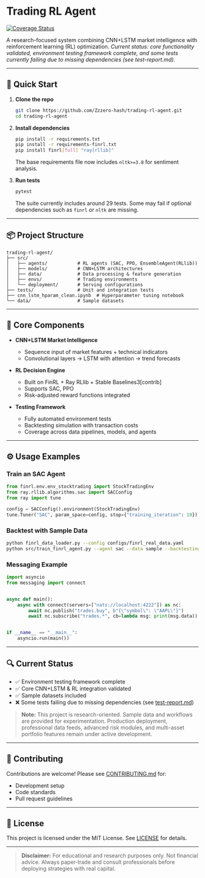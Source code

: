 # Trading RL Agent

[![Coverage Status](https://codecov.io/gh/Zzzero-hash/trading-rl-agent/branch/main/graph/badge.svg)](https://codecov.io/gh/Zzzero-hash/trading-rl-agent)

A research-focused system combining CNN+LSTM market intelligence with reinforcement learning (RL) optimization.
_Current status: core functionality validated, environment testing framework complete, and some tests currently failing due to missing dependencies (see test-report.md)._

---

## 🚀 Quick Start

1. **Clone the repo**

   ```bash
   git clone https://github.com/Zzzero-hash/trading-rl-agent.git
   cd trading-rl-agent
   ```

2. **Install dependencies**

   ```bash
   pip install -r requirements.txt
   pip install -r requirements-finrl.txt
   pip install finrl[full] "ray[rllib]"
   ```

   The base requirements file now includes `nltk>=3.8` for sentiment analysis.

3. **Run tests**
   ```bash
   pytest
   ```
   The suite currently includes around 29 tests. Some may fail if optional dependencies such as `finrl` or `nltk` are missing.
---

## 📦 Project Structure

```
trading-rl-agent/
├── src/
│   ├── agents/           # RL agents (SAC, PPO, EnsembleAgent(RLlib))
│   ├── models/           # CNN+LSTM architectures
│   ├── data/             # Data processing & feature generation
│   ├── envs/             # Trading environments
│   └── deployment/       # Serving configurations
├── tests/                # Unit and integration tests
├── cnn_lstm_hparam_clean.ipynb  # Hyperparameter tuning notebook
└── data/                 # Sample datasets
```

---

## 🧠 Core Components

- **CNN+LSTM Market Intelligence**
  - Sequence input of market features + technical indicators
  - Convolutional layers → LSTM with attention → trend forecasts

- **RL Decision Engine**
  - Built on FinRL + Ray RLlib + Stable Baselines3[contrib]
  - Supports SAC, PPO
  - Risk-adjusted reward functions integrated

- **Testing Framework**
  - Fully automated environment tests
  - Backtesting simulation with transaction costs
  - Coverage across data pipelines, models, and agents

---

## ⚙️ Usage Examples

### Train an SAC Agent

```python
from finrl.env.env_stocktrading import StockTradingEnv
from ray.rllib.algorithms.sac import SACConfig
from ray import tune

config = SACConfig().environment(StockTradingEnv)
tune.Tuner("SAC", param_space=config, stop={"training_iteration": 10}).fit()
```

### Backtest with Sample Data

```bash
python finrl_data_loader.py --config configs/finrl_real_data.yaml
python src/train_finrl_agent.py --agent sac --data sample --backtesting realistic
```

### Messaging Example

```python
import asyncio
from messaging import connect


async def main():
    async with connect(servers=["nats://localhost:4222"]) as nc:
        await nc.publish("trades.buy", b"{\"symbol\": \"AAPL\"}")
        await nc.subscribe("trades.*", cb=lambda msg: print(msg.data))


if __name__ == "__main__":
    asyncio.run(main())
```

---

## 🔍 Current Status

- ✅ Environment testing framework complete
- ✅ Core CNN+LSTM & RL integration validated
- ✅ Sample datasets included
- ❌ Some tests failing due to missing dependencies (see [test-report.md](test-report.md))

> **Note:** This project is research-oriented. Sample data and workflows are provided for experimentation. Production deployment, professional data feeds, advanced risk modules, and multi-asset portfolio features remain under active development.

---

## 🤝 Contributing

Contributions are welcome! Please see [CONTRIBUTING.md](CONTRIBUTING.md) for:

- Development setup
- Code standards
- Pull request guidelines

---

## 📄 License

This project is licensed under the MIT License. See [LICENSE](LICENSE) for details.

---

> **Disclaimer:** For educational and research purposes only. Not financial advice. Always paper‐trade and consult professionals before deploying strategies with real capital.
